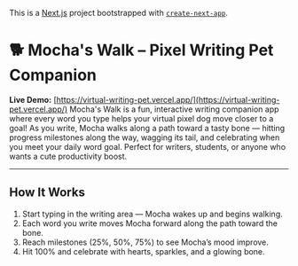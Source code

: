 This is a [Next.js](https://nextjs.org) project bootstrapped with [`create-next-app`](https://github.com/vercel/next.js/tree/canary/packages/create-next-app).

# 🐕 Mocha's Walk – Pixel Writing Pet Companion
**Live Demo:** [https://virtual-writing-pet.vercel.app/](https://virtual-writing-pet.vercel.app/) 
Mocha's Walk is a fun, interactive writing companion app where every word you type helps your virtual pixel dog move closer to a goal!
As you write, Mocha walks along a path toward a tasty bone — hitting progress milestones along the way, wagging its tail, and celebrating when you meet your daily word goal.
Perfect for writers, students, or anyone who wants a cute productivity boost.

---
## How It Works

1. Start typing in the writing area — Mocha wakes up and begins walking.
2. Each word you write moves Mocha forward along the path toward the bone.
3. Reach milestones (25%, 50%, 75%) to see Mocha’s mood improve.
4. Hit 100% and celebrate with hearts, sparkles, and a glowing bone.

